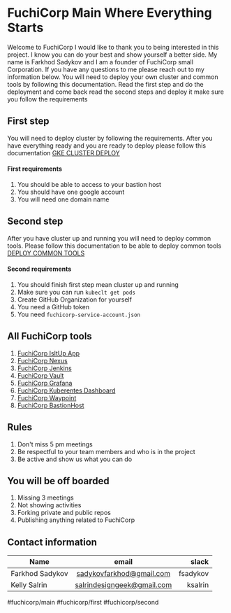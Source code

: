 # FuchiCorp Main Where Everything Starts
Welcome to FuchiCorp I would like to thank you to being interested in this project. I know you can do your best and show yourself a better side. My name is Farkhod Sadykov and I am a founder of FuchiCorp small Corporation. If you have any questions to me please reach out to my information below. You will need to deploy your own cluster and common tools by following this documentation. Read the first step and do the deployment and come back read the second steps and deploy it make sure you follow the requirements 


## First step 
You will need to deploy cluster by following the requirements. After you have everything ready and you are ready to deploy please follow this documentation [GKE CLUSTER DEPLOY](https://github.com/fuchicorp/cluster-infrastructure/blob/master/kube-cluster/README.md)

#### First requirements
1. You should be able to access to your bastion host
2. You should have one google account 
3. You will need one domain name 



## Second step
After you have cluster up and running you will need to deploy common tools. Please follow this documentation to be able to deploy common tools [DEPLOY COMMON TOOLS](https://github.com/fuchicorp/common_tools/blob/master/README.md)

#### Second requirements
1. You should finish first step mean cluster up and running
2. Make sure you can run `kubeclt get pods`
3. Create GitHub Organization for yourself 
4. You need a GitHub token 
5. You need `fuchicorp-service-account.json` 


## All FuchiCorp tools 
1. [FuchiCorp IsItUp App](http://isitup.fuchicorp.com/)
2. [FuchiCorp Nexus](http://nexus.fuchicorp.com/)
3. [FuchiCorp Jenkins](http://jenkins.fuchicorp.com/)
4. [FuchiCorp Vault](http://vault.fuchicorp.com/)
5. [FuchiCorp Grafana ](http://grafana.fuchicorp.com/login)
6. [FuchiCorp Kuberentes Dashboard](http://dashboard.fuchicorp.com/login)
7. [FuchiCorp Waypoint](http://waypoint.fuchicorp.com)
8. [FuchiCorp BastionHost](bastion.fuchicorp.com)


## Rules
1. Don't miss 5 pm meetings
2. Be respectful to your team members and who is in the project 
3. Be active and show us what you can do


## You will be off boarded
1. Missing 3 meetings 
2. Not showing activities
3. Forking private and public repos 
4. Publishing anything related to FuchiCorp


## Contact information
| Name              |          email             |  slack   |
|-------------------|:--------------------------:|---------:|
| Farkhod Sadykov   | sadykovfarkhod@gmail.com   | fsadykov |
| Kelly   Salrin    | salrindesigngeek@gmail.com | ksalrin  |


#fuchicorp/main #fuchicorp/first #fuchicorp/second